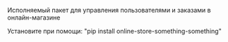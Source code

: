 Исполняемый пакет для управления пользователями и заказами в онлайн-магазине

Установите при помощи: "pip install online-store-something-something"
